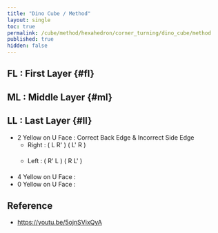 ```yaml
---
title: "Dino Cube / Method"
layout: single
toc: true
permalink: /cube/method/hexahedron/corner_turning/dino_cube/method
published: true
hidden: false
---
```


<head>
  <base target="_blank">
  <style>
    .twisty-wrapper {
      margin        : 20px 0px;
    }
    twisty-player {
      visualization : "3D"
      background    : "checkered-transparent";
      hint-facelets : "floating";
      width         : 300px;
      height        : 200px;
    }
  </style>
  <script
    src   = "https://cdn.cubing.net/js/cubing/twisty"
    type  = "module"
    defer
  ></script>
</head>



## FL : First Layer {#fl}



## ML : Middle Layer {#ml}



## LL : Last Layer {#ll}

- 2 Yellow on U Face : Correct Back Edge & Incorrect Side Edge
  - Right : ( L R' ) ( L' R )
    <div class="twisty-wrapper">
      <twisty-player
        experimental-puzzle-description = "c v 0.577350269189626"
        camera-latitude                 = 45
        camera-longitude                = 30
        experimental-stickering         = "full"
        alg                             = "UFL UFR' UFL' UFR"
        experimental-setup-alg          = "UBRv UFLv'"
        experimental-setup-anchor       = "end"
      ></twisty-player>
    </div>
  - Left : ( R' L ) ( R L' )
    <div class="twisty-wrapper">
      <twisty-player
        experimental-puzzle-description = "c v 0.577350269189626"
        camera-latitude                 = 45
        camera-longitude                = 30
        experimental-stickering         = "full"
        alg                             = "UFR' UFL UFR UFL'"
        experimental-setup-alg          = "UBRv UFLv'"
        experimental-setup-anchor       = "end"
      ></twisty-player>
    </div>
- 4 Yellow on U Face : 
- 0 Yellow on U Face : 



## Reference

- <https://youtu.be/5ojnSVixQyA>
